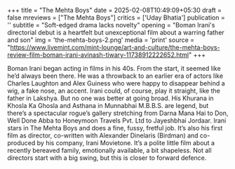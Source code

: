 +++
title = "The Mehta Boys"
date = 2025-02-08T10:49:09+05:30
draft = false
mreviews = ["The Mehta Boys"]
critics = ['Uday Bhatia']
publication = ''
subtitle = "Soft-edged drama lacks novelty"
opening = "Boman Irani's directorial debut is a heartfelt but unexceptional film about a warring father and son"
img = 'the-mehta-boys-2.png'
media = 'print'
source = "https://www.livemint.com/mint-lounge/art-and-culture/the-mehta-boys-review-film-boman-irani-avinash-tiwary-11738912222652.html"
+++

Boman Irani began acting in films in his 40s. From the start, it seemed like he’d always been there. He was a throwback to an earlier era of actors like Charles Laughton and Alex Guiness who were happy to disappear behind a wig, a fake nose, an accent. Irani could, of course, play it straight, like the father in Lakshya. But no one was better at going broad. His Khurana in Khosla Ka Ghosla and Asthana in Munnabhai M.B.B.S. are legend, but there’s a spectacular rogue’s gallery stretching from Darna Mana Hai to Don, Well Done Abba to Honeymoon Travels Pvt. Ltd to Jayeshbhai Jordaar. Irani stars in The Mehta Boys and does a fine, fussy, fretful job. It’s also his first film as director, co-written with Alexander Dinelaris (Birdman) and co-produced by his company, Irani Movietone. It’s a polite little film about a recently bereaved family, emotionally available, a bit shapeless. Not all directors start with a big swing, but this is closer to forward defence.
